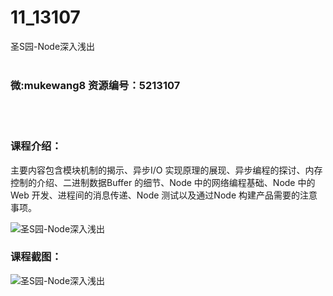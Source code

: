 # 11_13107
圣S园-Node深入浅出
<br/></br>
<h3>微:mukewang8 资源编号：5213107</h3>
<br/></br>
<h3>课程介绍：</h3>
<p>主要内容包含模块机制的揭示、异步I/O 实现原理的展现、异步编程的探讨、内存控制的介绍、二进制数据Buffer 的细节、Node 中的网络编程基础、Node 中的Web 开发、进程间的消息传递、Node 测试以及通过Node 构建产品需要的注意事项。</p>
<p><img src="https://www.ko996.com/wp-content/uploads/img/2020/05/2-88-300x204.png" alt="圣S园-Node深入浅出"></p>
<div class="info-desc">
<h3>课程截图：</h3>
<p><img src="https://www.ko996.com/wp-content/uploads/img/2020/05/1-96.png" alt="圣S园-Node深入浅出"></p>
<p>&nbsp;</p>


			
</div>
